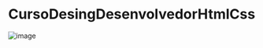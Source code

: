 # CursoDesingDesenvolvedorHtmlCss

![image](https://github.com/AlexandreSantanaa/CursoDesingDesenvolvedorHtmlCss/assets/126908528/ee0b3b4e-3c61-4d40-adf2-2c6bde051317)


 
